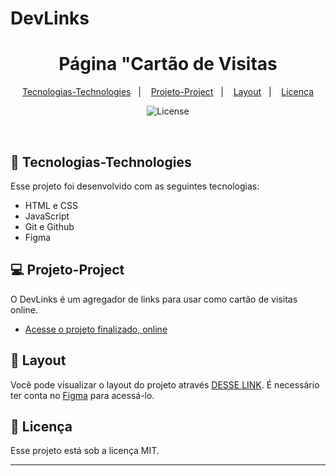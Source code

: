 # DevLinks

<h1 align="center"> Página "Cartão de Visitas </h1>


<p align="center">
  <a href="#-tecnologias-technologies">Tecnologias-Technologies</a>&nbsp;&nbsp;&nbsp;|&nbsp;&nbsp;&nbsp;
  <a href="#-projeto-project">Projeto-Project</a>&nbsp;&nbsp;&nbsp;|&nbsp;&nbsp;&nbsp;
  <a href="#-layout">Layout</a>&nbsp;&nbsp;&nbsp;|&nbsp;&nbsp;&nbsp;
  <a href="#memo-licença">Licença</a>
</p>

<p align="center">
  <img alt="License" src="https://img.shields.io/static/v1?label=license&message=MIT&color=49AA26&labelColor=000000">
</p>

<br>


## 🚀 Tecnologias-Technologies

Esse projeto foi desenvolvido com as seguintes tecnologias:

- HTML e CSS
- JavaScript
- Git e Github
- Figma

## 💻 Projeto-Project

O DevLinks é um agregador de links para usar como cartão de visitas online.

- [Acesse o projeto finalizado, online](https://alanovictor.github.io/DevLinks/)


## 🔖 Layout

Você pode visualizar o layout do projeto através [DESSE LINK](https://www.figma.com/community/file/1187422022288947321). É necessário ter conta no [Figma](https://figma.com) para acessá-lo.

## :memo: Licença

Esse projeto está sob a licença MIT.

---
